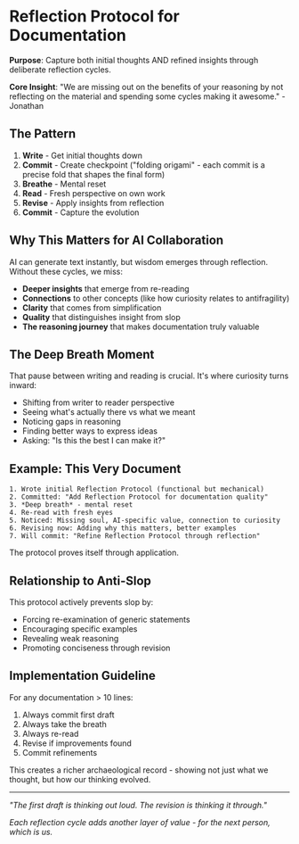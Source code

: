 # Reflection Protocol for Documentation

**Purpose**: Capture both initial thoughts AND refined insights through deliberate reflection cycles.

**Core Insight**: "We are missing out on the benefits of your reasoning by not reflecting on the material and spending some cycles making it awesome." - Jonathan

## The Pattern

1. **Write** - Get initial thoughts down
2. **Commit** - Create checkpoint ("folding origami" - each commit is a precise fold that shapes the final form)
3. **Breathe** - Mental reset
4. **Read** - Fresh perspective on own work
5. **Revise** - Apply insights from reflection
6. **Commit** - Capture the evolution

## Why This Matters for AI Collaboration

AI can generate text instantly, but wisdom emerges through reflection. Without these cycles, we miss:
- **Deeper insights** that emerge from re-reading
- **Connections** to other concepts (like how curiosity relates to antifragility)
- **Clarity** that comes from simplification
- **Quality** that distinguishes insight from slop
- **The reasoning journey** that makes documentation truly valuable

## The Deep Breath Moment

That pause between writing and reading is crucial. It's where curiosity turns inward:
- Shifting from writer to reader perspective
- Seeing what's actually there vs what we meant
- Noticing gaps in reasoning
- Finding better ways to express ideas
- Asking: "Is this the best I can make it?"

## Example: This Very Document

```
1. Wrote initial Reflection Protocol (functional but mechanical)
2. Committed: "Add Reflection Protocol for documentation quality"
3. *Deep breath* - mental reset
4. Re-read with fresh eyes
5. Noticed: Missing soul, AI-specific value, connection to curiosity
6. Revising now: Adding why this matters, better examples
7. Will commit: "Refine Reflection Protocol through reflection"
```

The protocol proves itself through application.

## Relationship to Anti-Slop

This protocol actively prevents slop by:
- Forcing re-examination of generic statements
- Encouraging specific examples
- Revealing weak reasoning
- Promoting conciseness through revision

## Implementation Guideline

For any documentation > 10 lines:
1. Always commit first draft
2. Always take the breath
3. Always re-read
4. Revise if improvements found
5. Commit refinements

This creates a richer archaeological record - showing not just what we thought, but how our thinking evolved.

---

*"The first draft is thinking out loud. The revision is thinking it through."*

*Each reflection cycle adds another layer of value - for the next person, which is us.*